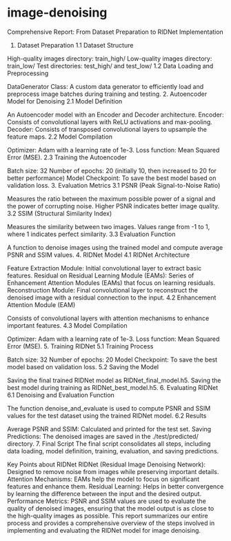 # image-denoising
Comprehensive Report: From Dataset Preparation to RIDNet Implementation
1. Dataset Preparation
1.1 Dataset Structure

High-quality images directory: train_high/
Low-quality images directory: train_low/
Test directories: test_high/ and test_low/
1.2 Data Loading and Preprocessing

DataGenerator Class: A custom data generator to efficiently load and preprocess image batches during training and testing.
2. Autoencoder Model for Denoising
2.1 Model Definition

An Autoencoder model with an Encoder and Decoder architecture.
Encoder: Consists of convolutional layers with ReLU activations and max-pooling.
Decoder: Consists of transposed convolutional layers to upsample the feature maps.
2.2 Model Compilation

Optimizer: Adam with a learning rate of 1e-3.
Loss function: Mean Squared Error (MSE).
2.3 Training the Autoencoder

Batch size: 32
Number of epochs: 20 (initially 10, then increased to 20 for better performance)
Model Checkpoint: To save the best model based on validation loss.
3. Evaluation Metrics
3.1 PSNR (Peak Signal-to-Noise Ratio)

Measures the ratio between the maximum possible power of a signal and the power of corrupting noise.
Higher PSNR indicates better image quality.
3.2 SSIM (Structural Similarity Index)

Measures the similarity between two images.
Values range from -1 to 1, where 1 indicates perfect similarity.
3.3 Evaluation Function

A function to denoise images using the trained model and compute average PSNR and SSIM values.
4. RIDNet Model
4.1 RIDNet Architecture

Feature Extraction Module: Initial convolutional layer to extract basic features.
Residual on Residual Learning Module (EAMs): Series of Enhancement Attention Modules (EAMs) that focus on learning residuals.
Reconstruction Module: Final convolutional layer to reconstruct the denoised image with a residual connection to the input.
4.2 Enhancement Attention Module (EAM)

Consists of convolutional layers with attention mechanisms to enhance important features.
4.3 Model Compilation

Optimizer: Adam with a learning rate of 1e-3.
Loss function: Mean Squared Error (MSE).
5. Training RIDNet
5.1 Training Process

Batch size: 32
Number of epochs: 20
Model Checkpoint: To save the best model based on validation loss.
5.2 Saving the Model

Saving the final trained RIDNet model as RIDNet_final_model.h5.
Saving the best model during training as RIDNet_best_model.h5.
6. Evaluating RIDNet
6.1 Denoising and Evaluation Function

The function denoise_and_evaluate is used to compute PSNR and SSIM values for the test dataset using the trained RIDNet model.
6.2 Results

Average PSNR and SSIM: Calculated and printed for the test set.
Saving Predictions: The denoised images are saved in the ./test/predicted/ directory.
7. Final Script
The final script consolidates all steps, including data loading, model definition, training, evaluation, and saving predictions.

Key Points about RIDNet
RIDNet (Residual Image Denoising Network): Designed to remove noise from images while preserving important details.
Attention Mechanisms: EAMs help the model to focus on significant features and enhance them.
Residual Learning: Helps in better convergence by learning the difference between the input and the desired output.
Performance Metrics: PSNR and SSIM values are used to evaluate the quality of denoised images, ensuring that the model output is as close to the high-quality images as possible.
This report summarizes our entire process and provides a comprehensive overview of the steps involved in implementing and evaluating the RIDNet model for image denoising.







